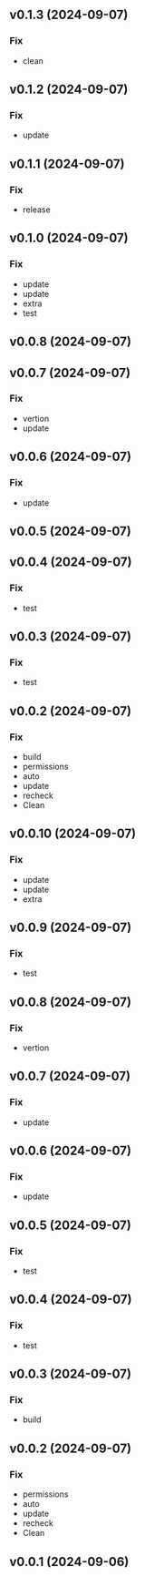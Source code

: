 ## v0.1.3 (2024-09-07)

### Fix

- clean

## v0.1.2 (2024-09-07)

### Fix

- update

## v0.1.1 (2024-09-07)

### Fix

- release

## v0.1.0 (2024-09-07)

### Fix

- update
- update
- extra
- test

## v0.0.8 (2024-09-07)

## v0.0.7 (2024-09-07)

### Fix

- vertion
- update

## v0.0.6 (2024-09-07)

### Fix

- update

## v0.0.5 (2024-09-07)

## v0.0.4 (2024-09-07)

### Fix

- test

## v0.0.3 (2024-09-07)

### Fix

- test

## v0.0.2 (2024-09-07)

### Fix

- build
- permissions
- auto
- update
- recheck
- Clean

## v0.0.10 (2024-09-07)

### Fix

- update
- update
- extra

## v0.0.9 (2024-09-07)

### Fix

- test

## v0.0.8 (2024-09-07)

### Fix

- vertion

## v0.0.7 (2024-09-07)

### Fix

- update

## v0.0.6 (2024-09-07)

### Fix

- update

## v0.0.5 (2024-09-07)

### Fix

- test

## v0.0.4 (2024-09-07)

### Fix

- test

## v0.0.3 (2024-09-07)

### Fix

- build

## v0.0.2 (2024-09-07)

### Fix

- permissions
- auto
- update
- recheck
- Clean

## v0.0.1 (2024-09-06)
